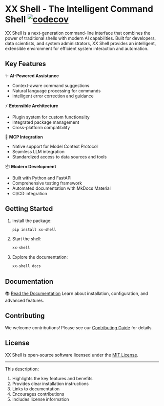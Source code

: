 # XX Shell - The Intelligent Command Shell [![codecov](https://codecov.io/gh/nirabo/xx-shell/graph/badge.svg?token=YOUR_TOKEN_HERE)](https://codecov.io/gh/nirabo/xx-shell)

XX Shell is a next-generation command-line interface that combines the power of traditional shells with modern AI capabilities. Built for developers, data scientists, and system administrators, XX Shell provides an intelligent, extensible environment for efficient system interaction and automation.

## Key Features

✨ **AI-Powered Assistance**
- Context-aware command suggestions
- Natural language processing for commands
- Intelligent error correction and guidance

⚡ **Extensible Architecture**
- Plugin system for custom functionality
- Integrated package management
- Cross-platform compatibility

🔗 **MCP Integration**
- Native support for Model Context Protocol
- Seamless LLM integration
- Standardized access to data sources and tools

📦 **Modern Development**
- Built with Python and FastAPI
- Comprehensive testing framework
- Automated documentation with MkDocs Material
- CI/CD integration

## Getting Started

1. Install the package:
   ```bash
   pip install xx-shell
   ```

2. Start the shell:
   ```bash
   xx-shell
   ```

3. Explore the documentation:
   ```bash
   xx-shell docs
   ```

## Documentation

📚 [Read the Documentation](https://nirabo.github.io/xx-shell/)
Learn about installation, configuration, and advanced features.

## Contributing

We welcome contributions! Please see our [Contributing Guide](CONTRIBUTING.md) for details.

## License

XX Shell is open-source software licensed under the [MIT License](LICENSE).

---

This description:
1. Highlights the key features and benefits
2. Provides clear installation instructions
3. Links to documentation
4. Encourages contributions
5. Includes license information
